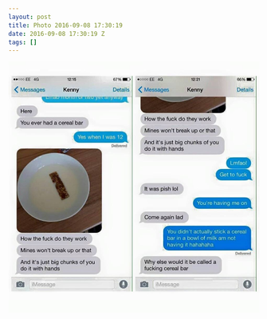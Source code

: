 ```yaml
---
layout: post
title: Photo 2016-09-08 17:30:19
date: 2016-09-08 17:30:19 Z
tags: []
---
```

![](/media/2016/09/150128152299.jpg)
